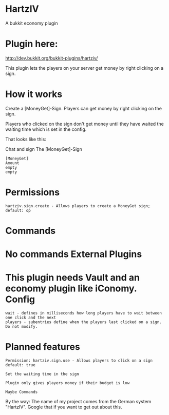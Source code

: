 HartzIV
=======

A bukkit economy plugin


Plugin here:
======
http://dev.bukkit.org/bukkit-plugins/hartziv/

This plugin lets the players on your server get money by right clicking on a sign.

How it works
======
Create a [MoneyGet]-Sign. Players can get money by right clicking on the sign.

Players who clicked on the sign don't get money until they have waited the waiting time which is set in the config.

That looks like this:

Chat and sign
The [MoneyGet]-Sign

    [MoneyGet]
    Amount
    empty
    empty 

Permissions
======

    hartziv.sign.create - Allows players to create a MoneyGet sign; default: op 

Commands
======

No commands
External Plugins
======

This plugin needs Vault and an economy plugin like iConomy.
Config
======

    wait - defines in milliseconds how long players have to wait between one click and the next
    players - subentries define when the players last clicked on a sign. Do not modify. 

Planned features
======

    Permission: hartziv.sign.use - Allows players to click on a sign default: true
    
    Set the waiting time in the sign
    
    Plugin only gives players money if their budget is low
    
    Maybe Commands 




By the way:
The name of my project comes from the German system "HartzIV". Google that if you want to get out about this.
